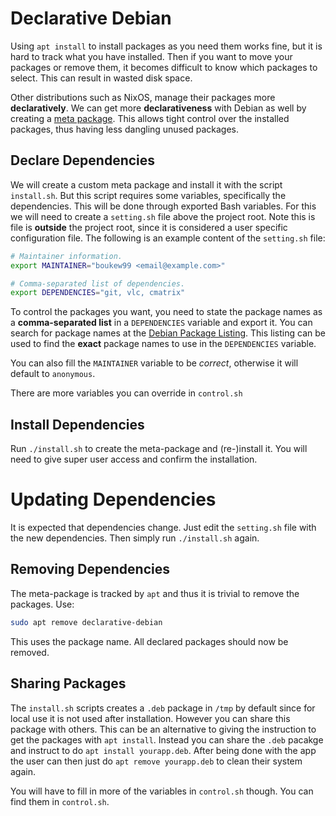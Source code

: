 # Declarative Debian

Using `apt install` to install packages as you need them works fine, but it is hard to track what you have installed. Then if you want to move your packages or remove them, it becomes difficult to know which packages to select. This can result in wasted disk space.

Other distributions such as NixOS, manage their packages more **declaratively**. We can get more **declarativeness** with Debian as well by creating a [meta package](https://wiki.debian.org/metapackage). This allows tight control over the installed packages, thus having less dangling unused packages. 

## Declare Dependencies

We will create a custom meta package and install it with the script `install.sh`. But this script requires some variables, specifically the dependencies. This will be done through exported Bash variables. For this we will need to create a `setting.sh` file above the project root. Note this is file is **outside** the project root, since it is considered a user specific configuration file. The following is an example content of the `setting.sh` file:

```bash
# Maintainer information.
export MAINTAINER="boukew99 <email@example.com>"

# Comma-separated list of dependencies.
export DEPENDENCIES="git, vlc, cmatrix"
```

To control the packages you want, you need to state the package names as a **comma-separated list** in a `DEPENDENCIES` variable and export it. You can search for package names at the [Debian Package Listing](https://packages.debian.org/stable/). This listing can be used to find the **exact** package names to use in the `DEPENDENCIES` variable.

You can also fill the `MAINTAINER` variable to be *correct*, otherwise it will default to `anonymous`.

There are more variables you can override in `control.sh`

## Install Dependencies

Run `./install.sh` to create the meta-package and (re-)install it. You will need to give super user access and confirm the installation.

# Updating Dependencies

It is expected that dependencies change. Just edit the `setting.sh` file with the new dependencies. Then simply run `./install.sh` again. 

## Removing Dependencies

The meta-package is tracked by `apt` and thus it is trivial to remove the packages. Use:

```sh
sudo apt remove declarative-debian
```

This uses the package name. All declared packages should now be removed.

## Sharing Packages

The `install.sh` scripts creates a `.deb` package in `/tmp` by default since for local use it is not used after installation. However you can share this package with others. This can be an alternative to giving the instruction to get the packages with `apt install`. Instead you can share the `.deb` pacakge and instruct to do `apt install yourapp.deb`. After being done with the app the user can then just do `apt remove yourapp.deb` to clean their system again.

You will have to fill in more of the variables in `control.sh` though. You can find them in `control.sh`.
